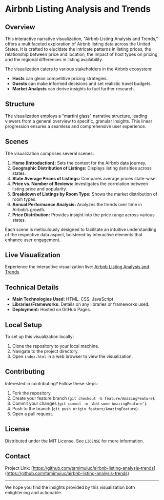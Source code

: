 # Airbnb Listing Analysis and Trends

## Overview
This interactive narrative visualization, "Airbnb Listing Analysis and Trends," offers a multifaceted exploration of Airbnb listing data across the United States. It is crafted to elucidate the intricate patterns in listing prices, the relationship between price and location, the impact of host types on pricing, and the regional differences in listing availability.

The visualization caters to various stakeholders in the Airbnb ecosystem:
- **Hosts** can glean competitive pricing strategies.
- **Guests** can make informed decisions and set realistic travel budgets.
- **Market Analysts** can derive insights to fuel further research.

## Structure
The visualization employs a "martini glass" narrative structure, leading viewers from a general overview to specific, granular insights. This linear progression ensures a seamless and comprehensive user experience.

## Scenes
The visualization comprises several scenes:
1. **Home (Introduction):** Sets the context for the Airbnb data journey.
2. **Geographic Distribution of Listings:** Displays listing densities across states.
3. **State Average Prices of Listings:** Compares average prices state-wise.
4. **Price vs. Number of Reviews:** Investigates the correlation between listing price and popularity.
5. **Breakdown of Listings by Room Type:** Shows the market distribution of room types.
6. **Annual Performance Analysis:** Analyzes the trends over time in Airbnb’s growth.
7. **Price Distribution:** Provides insight into the price range across various states.

Each scene is meticulously designed to facilitate an intuitive understanding of the respective data aspect, bolstered by interactive elements that enhance user engagement.

## Live Visualization
Experience the interactive visualization live: [Airbnb Listing Analysis and Trends](https://tamimuiuc.github.io/airbnb-listing-analysis-trends/).

## Technical Details
- **Main Technologies Used:** HTML, CSS, JavaScript
- **Libraries/Frameworks:** Details on any libraries or frameworks used.
- **Deployment:** Hosted on GitHub Pages.

## Local Setup
To set up this visualization locally:
1. Clone the repository to your local machine.
2. Navigate to the project directory.
3. Open `index.html` in a web browser to view the visualization.

## Contributing
Interested in contributing? Follow these steps:
1. Fork the repository.
2. Create your feature branch (`git checkout -b feature/AmazingFeature`).
3. Commit your changes (`git commit -m 'Add some AmazingFeature'`).
4. Push to the branch (`git push origin feature/AmazingFeature`).
5. Open a pull request.

## License
Distributed under the MIT License. See `LICENSE` for more information.

## Contact
Project Link: [https://github.com/tamimuiuc/airbnb-listing-analysis-trends](https://github.com/tamimuiuc/airbnb-listing-analysis-trends)

---

We hope you find the insights provided by this visualization both enlightening and actionable.
